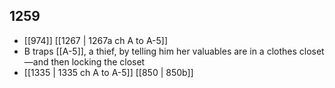## 1259
- [[974]] [[1267 | 1267a ch A to A-5]] 
- B traps [[A-5]], a thief, by telling him her valuables are in a clothes closet—and then locking the closet
- [[1335 | 1335 ch A to A-5]] [[850 | 850b]] 

